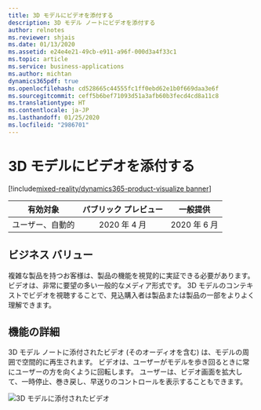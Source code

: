 ```yaml
---
title: 3D モデルにビデオを添付する
description: 3D モデル ノートにビデオを添付する
author: relnotes
ms.reviewer: shjais
ms.date: 01/13/2020
ms.assetid: e24e4e21-49cb-e911-a96f-000d3a4f33c1
ms.topic: article
ms.service: business-applications
ms.author: michtan
dynamics365pdf: true
ms.openlocfilehash: cd528665c44555fc1ff0ebd62e1b0f669daa3e6f
ms.sourcegitcommit: ceff5b6bef71093d51a3afb60b3fecd4cd8a11c8
ms.translationtype: HT
ms.contentlocale: ja-JP
ms.lasthandoff: 01/25/2020
ms.locfileid: "2986701"
---
```

# <a name="attach-a-video-to-a-3d-model"></a>3D モデルにビデオを添付する
[!include[mixed-reality/dynamics365-product-visualize banner](../includes/mixed-reality/dynamics365-product-visualize.md)]

| 有効対象    |  パブリック プレビュー | 一般提供 | 
| ---------- | :----------: |:----------: |
|ユーザー、自動的|2020 年 4 月| 2020 年 6 月|


## <a name="business-value"></a>ビジネス バリュー
<!-- bv start -->
複雑な製品を持つお客様は、製品の機能を視覚的に実証できる必要があります。 ビデオは、非常に要望の多い一般的なメディア形式です。 3D モデルのコンテキストでビデオを視聴することで、見込購入者は製品または製品の一部をよりよく理解できます。
<!-- bv end -->



## <a name="feature-details"></a>機能の詳細
<!--feature detail start -->
3D モデル ノートに添付されたビデオ (そのオーディオを含む) は、モデルの周囲で空間的に再生されます。 ビデオは、ユーザーがモデルを歩き回るときに常にユーザーの方を向くように回転します。 ユーザーは、ビデオ画面を拡大して、一時停止、巻き戻し、早送りのコントロールを表示することもできます。 
<!--feature detail end -->

![3D モデルに添付されたビデオ](media/videonotesv2.jpg "3D モデルに添付されたビデオ")
<!-- Picture 1 -->








